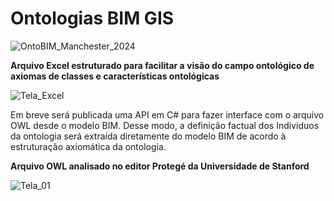 
# Ontologias BIM GIS  
   
![OntoBIM_Manchester_2024](https://github.com/JLMenegotto/OntologiaBIM/assets/9437020/3044ea54-d366-47fb-9b30-8c10b885b272)

**Arquivo Excel estruturado para facilitar a visão do campo ontológico de axiomas de classes e características ontológicas**

  ![Tela_Excel](https://github.com/JLMenegotto/OntologiaBIM/assets/9437020/0b8a08d7-0689-4c31-aacf-835c13487c3b)

Em breve será publicada uma API em C# para fazer interface com o arquivo OWL desde o modelo BIM. Desse modo, a definição factual dos Individuos da ontologia será extraída diretamente do modelo BIM de acordo à estruturação axiomática da ontologia.

**Arquivo OWL analisado no editor Protegé da Universidade de Stanford**
 
![Tela_01](https://github.com/JLMenegotto/OntologiaBIM/assets/9437020/229992a0-fb3e-459b-a532-ab93ad930094)

